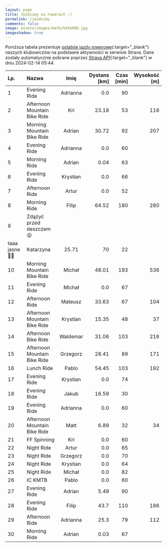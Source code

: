 ```yaml
---
layout: page
title: Jeździmy na rowerach :)
permalink: /jezdzimy
comments: false
image: assets/images/kmtb/kmtb008.jpg
imageshadow: true
---
```


Poniższa tabela prezentuje [ostatnie jazdy rowerowe](https://www.strava.com/clubs/336381){:target="_blank"} naszych klubowiczów na podstawie aktywności w serwisie Strava. Dane zostały automatycznie pobrane poprzez [Strava API](https://developers.strava.com/docs/reference/#api-Clubs-getClubActivitiesById){:target="_blank"} w dniu 2024-02-14 05:44.

Lp. | Nazwa | Imię | Dystans [km] | Czas [min] | Wysokość [m]
:--- | :--- | :---: | ---: | ---: | ---:
1|Evening Ride|Adrianna|0.0|90|
2|Afternoon Mountain Bike Ride|Kri|23.18|53|116
3|Morning Mountain Bike Ride|Adrian|30.72|92|207
4|Evening Ride|Adrianna|0.0|60|
5|Morning Ride|Adrian|0.04|63|
6|Evening Ride|Krystian|0.0|66|
7|Afternoon Ride|Artur|0.0|52|
8|Morning Ride|Filip|64.52|180|280
9|Zdążyć przed deszczem 😜
 taaa jasne 🤦‍♀️|Katarzyna|25.71|70|22
10|Morning Mountain Bike Ride|Michał|48.01|193|536
11|Evening Ride|Michał|0.0|67|
12|Afternoon Ride|Mateusz|33.63|67|104
13|Afternoon Mountain Bike Ride|Krystian|15.35|48|37
14|Afternoon  Bike Ride|Waldemar|31.06|103|216
15|Afternoon Mountain Bike Ride|Grzegorz|28.41|89|171
16|Lunch Ride|Pablo|54.45|103|192
17|Evening Ride|Krystian|0.0|74|
18|Evening Ride|Jakub|16.59|30|
19|Evening Ride|Adrianna|0.0|60|
20|Afternoon Mountain Bike Ride|Matt|6.89|32|34
21|FF Spinning|Kri|0.0|60|
22|Night Ride|Artur|0.0|65|
23|Night Ride|Grzegorz|0.0|70|
24|Night Ride|Krystian|0.0|64|
25|Night Ride|Michał|0.0|82|
26|IC KMTB|Pablo|0.0|60|
27|Evening Ride|Adrian|5.49|90|
28|Evening Ride|Filip|43.7|110|186
29|Afternoon Ride|Adrianna|25.3|79|112
30|Morning Ride|Adrian|0.03|67|
